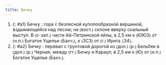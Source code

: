 ```yaml
---
title: Бечку
---
```


1. {: #a1} Бечку
: гора с безлесной куполообразной вершиной, вздымающейся над лесом; на ⦅вост.⦆ склоне вверху скальный выступ. В ⦅с-зап.⦆ части Ай-Петринской яйлы, в 2,5 км к ⦅ЮЮЗ⦆ от ⦅н.п.⦆ Богатое Ущелье ⦅Бахч.⦆, к ⦅ЗСЗ⦆ от ⦅г.⦆ Ирита ⦃З4⦄.
2. {: #a2} Бечку
: перевал с грунтовой дорогой из ⦅дол.⦆ ⦅р.⦆ Бельбек в ⦅дол.⦆ ⦅р.⦆ Черная, между ⦅гг.⦆ Бечку и Караул; в 2,5 км к ⦅Ю⦆ от ⦅н.п.⦆ Богатое Ущелье ⦅Бахч.⦆.
